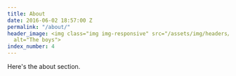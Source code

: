 ```yaml
---
title: About
date: 2016-06-02 18:57:00 Z
permalink: "/about/"
header_image: <img class="img img-responsive" src="/assets/img/headers/header_faces_slim.png"
  alt="The boys">
index_number: 4
---
```


Here's the about section.
